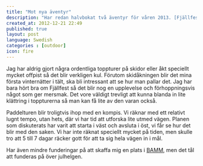 ```yaml
---
title: "Mot nya äventyr"
description: "Har redan halvbokat två äventyr för våren 2013. [Fjällfest](http://www.fjallfest.se/) till våren, 4 dagar av spännande toppturer och föreläsningar. Lite senare på våren eller sommaren blir det också att paddla Blekinge-kusten."
created_at: 2012-12-21 22:49
published: true
layout: post
language: Swedish
categories : [outdoor]
icon: fire
---
```


Jag har aldrig gjort några ordentliga toppturer på skidor eller åkt speciellt mycket offpist så det blir verkligen kul. 
Förutom skidåkningen blir det mina första vinternätter i tält, ska bli intressant att se hur man pallar det. 
Jag har bara hört bra om Fjällfest så det blir nog en upplevelse och förhoppningsvis något som ger mersmak. 
Det vore väldigt trevligt att kunna blanda in lite klättring i toppturerna så man kan få lite av den varan också.

Paddelturen blir troligtvis ihop med en kompis. Vi räknar med ett relativt lugnt tempo, utan hets, där vi har tid att utforska lite utmed vägen. 
Planen som diskuterats har varit att starta i väst och avsluta i öst, vi får se hur det blir med den saken. Vi har inte räknat
speciellt mycket på tiden, men skulle tro att 5 till 7 dagar räcker gott för att ta sig hela vägen in i mål.

Har även mindre funderingar på att skaffa mig en plats i [BAMM](http://www.bamm.nu/), men det tål att funderas på över julhelgen.
